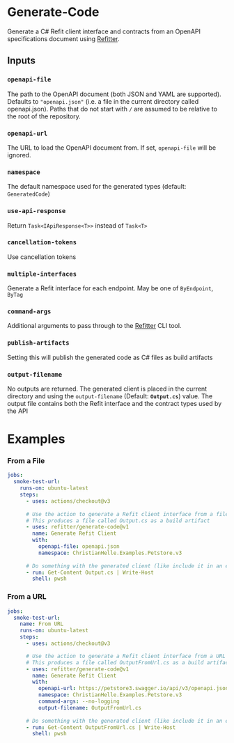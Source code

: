 # Generate-Code
Generate a C# Refit client interface and contracts from an OpenAPI specifications document using [Refitter](https://github.com/christianhelle/refitter).

## Inputs

### `openapi-file`
The path to the OpenAPI document (both JSON and YAML are supported). Defaults to `"openapi.json"` (i.e. a file in the current directory called openapi.json). Paths that do not start with `/` are assumed to be relative to the root of the repository.

### `openapi-url`
The URL to load the OpenAPI document from. If set, `openapi-file` will be ignored.

### `namespace`
The default namespace used for the generated types (default: `GeneratedCode`)

### `use-api-response`
Return `Task<IApiResponse<T>>` instead of `Task<T>`

### `cancellation-tokens`
Use cancellation tokens

### `multiple-interfaces`
Generate a Refit interface for each endpoint. May be one of `ByEndpoint`, `ByTag`

### `command-args`
Additional arguments to pass through to the [Refitter](https://github.com/christianhelle/refitter) CLI tool.

### `publish-artifacts`
Setting this will publish the generated code as C# files as build artifacts

### `output-filename`
No outputs are returned. The generated client is placed in the current directory and using the `output-filename` (Default: **`Output.cs`**) value. The output file contains both the Refit interface and the contract types used by the API


# Examples

### From a File

```yaml
jobs:
  smoke-test-url:
    runs-on: ubuntu-latest
    steps:
      - uses: actions/checkout@v3
      
      # Use the action to generate a Refit client interface from a file
      # This produces a file called Output.cs as a build artifact
      - uses: refitter/generate-code@v1
        name: Generate Refit Client
        with:        
          openapi-file: openapi.json
          namespace: ChristianHelle.Examples.Petstore.v3
      
      # Do something with the generated client (like include it in an existing project)
      - run: Get-Content Output.cs | Write-Host
        shell: pwsh
```

### From a URL

```yaml
jobs:
  smoke-test-url:
    name: From URL
    runs-on: ubuntu-latest
    steps:
      - uses: actions/checkout@v3

      # Use the action to generate a Refit client interface from a URL
      # This produces a file called OutputFromUrl.cs as a build artifact
      - uses: refitter/generate-code@v1
        name: Generate Refit Client
        with:
          openapi-url: https://petstore3.swagger.io/api/v3/openapi.json
          namespace: ChristianHelle.Examples.Petstore.v3
          command-args: --no-logging
          output-filename: OutputFromUrl.cs
      
      # Do something with the generated client (like include it in an existing project)
      - run: Get-Content OutputFromUrl.cs | Write-Host
        shell: pwsh
```